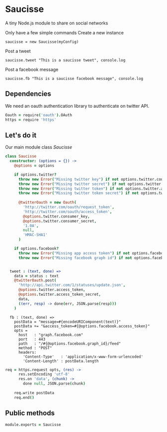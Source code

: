 Saucisse
========
A tiny Node.js module to share on social networks

Only have a few simple commands
Create a new instance 

`saucisse = new Saucisse(myConfig)`

Post a tweet

`saucisse.tweet "This is a saucisse tweet", console.log`

Post a facebook message

`saucisse.fb "This is a saucisse facebook message", console.log`


Dependencies
------------
We need an oauth authentication library to authenticate on twitter API.

```coffeescript
Oauth = require('oauth').OAuth
https = require 'https'
```

Let's do it
-----------
Our main module class *Saucisse*

```coffeescript
class Saucisse
  constructor: (options = {}) ->
    @options = options

    if options.twitter?
      throw new Error("Missing twitter key") if not options.twitter.consumer_key?
      throw new Error("Missing twitter secret") if not options.twitter.consumer_secret?
      throw new Error("Missing twitter token") if not options.twitter.access_token?
      throw new Error("Missing twitter token secret") if not options.twitter.access_token_secret?
      
      @twitterOauth = new Oauth(
        'http://twitter.com/oauth/request_token',
        'http://twitter.com/oauth/access_token',
        @options.twitter.consumer_key,
        @options.twitter.consumer_secret, 
        '1.0A',
        null,
        'HMAC-SHA1'
      )

    if options.facebook?
      throw new Error("Missing app access token") if not options.facebook.access_token?
      throw new Error("Missing facebook graph id") if not options.facebook.graph_id?


  tweet : (text, done) =>
    data = status : text
    @twitterOauth.post(
      'http://api.twitter.com/1/statuses/update.json', 
      @options.twitter.access_token,
      @options.twitter.access_token_secret,
      data,
      ((err, resp) -> done(err, JSON.parse(resp)))
    )
```

      fb : (text, done) =>
        postData = "message=#{encodeURIComponent(text)}"
        postData += "&access_token=#{@options.facebook.access_token}"
        opts = 
          host   : "graph.facebook.com"
          port   : 443 
          path   : "/#{@options.facebook.graph_id}/feed"
          method : "POST"
          headers:
            'Content-Type'   : 'application/x-www-form-urlencoded'
            'Content-Length' : postData.length
```coffeescript
req = https.request opts, (res) ->
      res.setEncoding 'utf-8'
      res.on 'data', (chunk) ->
        done null, JSON.parse(chunk)
   
    req.write postData
    req.end()
```


Public methods
---------------

```coffeescript
module.exports = Saucisse
```

